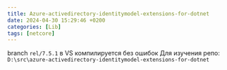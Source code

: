 ```yaml
---
title: Azure-activedirectory-identitymodel-extensions-for-dotnet
date: 2024-04-30 15:29:46 +0200
categories: [Lib]
tags: [netcore]
---
```


branch `rel/7.5.1` в VS  компилируется без ошибок
Для изучения репо: `D:\src\azure-activedirectory-identitymodel-extensions-for-dotnet`



